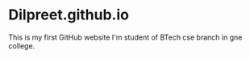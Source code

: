 # Dilpreet.github.io
This is my first GitHub website
I'm student of BTech cse branch in gne college.